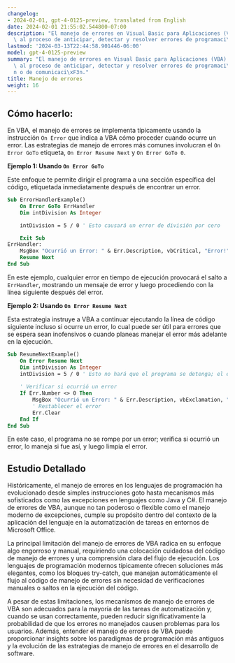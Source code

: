 ```yaml
---
changelog:
- 2024-02-01, gpt-4-0125-preview, translated from English
date: 2024-02-01 21:55:02.544800-07:00
description: "El manejo de errores en Visual Basic para Aplicaciones (VBA) se refiere\
  \ al proceso de anticipar, detectar y resolver errores de programaci\xF3n, de\u2026"
lastmod: '2024-03-13T22:44:58.901446-06:00'
model: gpt-4-0125-preview
summary: "El manejo de errores en Visual Basic para Aplicaciones (VBA) se refiere\
  \ al proceso de anticipar, detectar y resolver errores de programaci\xF3n, de aplicaci\xF3\
  n o de comunicaci\xF3n."
title: Manejo de errores
weight: 16
---
```


## Cómo hacerlo:
En VBA, el manejo de errores se implementa típicamente usando la instrucción `On Error` que indica a VBA cómo proceder cuando ocurre un error. Las estrategias de manejo de errores más comunes involucran el `On Error GoTo` etiqueta, `On Error Resume Next` y `On Error GoTo 0`.

**Ejemplo 1: Usando `On Error GoTo`**

Este enfoque te permite dirigir el programa a una sección específica del código, etiquetada inmediatamente después de encontrar un error.

```vb
Sub ErrorHandlerExample()
    On Error GoTo ErrHandler
    Dim intDivision As Integer

    intDivision = 5 / 0 ' Esto causará un error de división por cero

    Exit Sub
ErrHandler:
    MsgBox "Ocurrió un Error: " & Err.Description, vbCritical, "Error!"
    Resume Next
End Sub
```

En este ejemplo, cualquier error en tiempo de ejecución provocará el salto a `ErrHandler`, mostrando un mensaje de error y luego procediendo con la línea siguiente después del error.

**Ejemplo 2: Usando `On Error Resume Next`**

Esta estrategia instruye a VBA a continuar ejecutando la línea de código siguiente incluso si ocurre un error, lo cual puede ser útil para errores que se espera sean inofensivos o cuando planeas manejar el error más adelante en la ejecución.

```vb
Sub ResumeNextExample()
    On Error Resume Next
    Dim intDivision As Integer
    intDivision = 5 / 0 ' Esto no hará que el programa se detenga; el error es ignorado
    
    ' Verificar si ocurrió un error
    If Err.Number <> 0 Then
        MsgBox "Ocurrió un Error: " & Err.Description, vbExclamation, "Error Manejado"
        ' Restablecer el error
        Err.Clear
    End If
End Sub
```

En este caso, el programa no se rompe por un error; verifica si ocurrió un error, lo maneja si fue así, y luego limpia el error.

## Estudio Detallado
Históricamente, el manejo de errores en los lenguajes de programación ha evolucionado desde simples instrucciones goto hasta mecanismos más sofisticados como las excepciones en lenguajes como Java y C#. El manejo de errores de VBA, aunque no tan poderoso o flexible como el manejo moderno de excepciones, cumple su propósito dentro del contexto de la aplicación del lenguaje en la automatización de tareas en entornos de Microsoft Office.

La principal limitación del manejo de errores de VBA radica en su enfoque algo engorroso y manual, requiriendo una colocación cuidadosa del código de manejo de errores y una comprensión clara del flujo de ejecución. Los lenguajes de programación modernos típicamente ofrecen soluciones más elegantes, como los bloques try-catch, que manejan automáticamente el flujo al código de manejo de errores sin necesidad de verificaciones manuales o saltos en la ejecución del código.

A pesar de estas limitaciones, los mecanismos de manejo de errores de VBA son adecuados para la mayoría de las tareas de automatización y, cuando se usan correctamente, pueden reducir significativamente la probabilidad de que los errores no manejados causen problemas para los usuarios. Además, entender el manejo de errores de VBA puede proporcionar insights sobre los paradigmas de programación más antiguos y la evolución de las estrategias de manejo de errores en el desarrollo de software.
